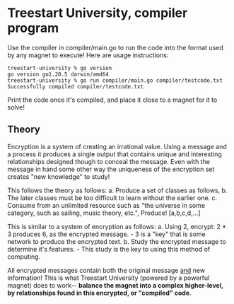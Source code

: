 # Treestart University, compiler program
Use the compiler in compiler/main.go to run the code into the format used by any magnet to execute! Here are usage instructions:

    treestart-university % go version
    go version go1.20.5 darwin/amd64
    treestart-university % go run compiler/main.go compiler/testcode.txt
    Successfully compiled compiler/testcode.txt
    
Print the code once it's compiled, and place it close to a magnet for it to solve!

## Theory
Encryption is a system of creating an irrational value. Using a message and a process it produces a single output that contains
unique and interesting relationships designed though to conceal the message. Even with the message in hand some other way the
uniqueness of the encryption set creates "new knowledge" to study!

This follows the theory as follows:
    a. Produce a set of classes as follows,
    b. The later classes must be too difficult to learn without the earlier one.
    c. Consume from an unlimited resource such as "the universe in some category, such as sailing, music theory, etc.",
    Produce! [a,b,c,d,...]
    
This is similar to a system of encryption as follows:
    a. Using 2, encrypt: 2 * 3 produces 6, as the encrypted message.
        - 3 is a "key" that is some network to produce the encrypted text.
    b. Study the encrypted message to determine it's features.
        - This study is the key to using this method of computing.
        
All encrypted messages contain both the original message <u>and</u> new information! This is what Treestart University (powered 
by a powerful magnet) does to work-- <b>balance the magnet into a complex higher-level, by relationships found in this encrypted, or "compiled" code</b>.